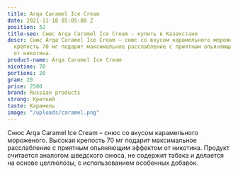 ```yaml
---
title: Arqa Caramel Ice Cream
date: 2021-11-18 05:05:00 Z
position: 52
title-seo: Снюс Arqa Caramel Ice Cream - купить в Казахстане
descr: Снюс Arqa Caramel Ice Cream – снюс со вкусом карамельного мороженого. Высокая
  крепость 70 мг подарит максимальное расслабление с приятным опьяняющим эффектом
  от никотина.
product-name: Arqa Caramel Ice Cream
nicotine: 70
portions: 20
gram: 20
price: 2500
brand: Russian products
strong: Крепкий
taste: Карамель
image: "/uploads/caramel.png"
---
```


Снюс Arqa Caramel Ice Cream – снюс со вкусом карамельного мороженого. Высокая крепость 70 мг подарит максимальное расслабление с приятным опьяняющим эффектом от никотина. Продукт считается аналогом шведского снюса, не содержит табака и делается на основе целлюлозы, с использованием особенных добавок.